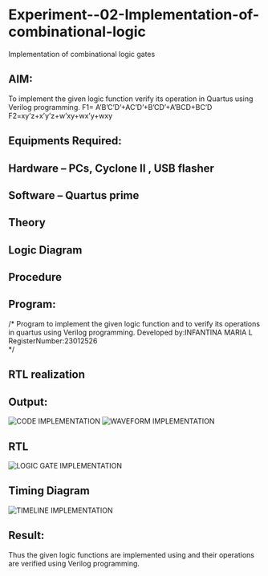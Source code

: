 # Experiment--02-Implementation-of-combinational-logic
Implementation of combinational logic gates
 
## AIM:
To implement the given logic function verify its operation in Quartus using Verilog programming.
 F1= A’B’C’D’+AC’D’+B’CD’+A’BCD+BC’D
F2=xy’z+x’y’z+w’xy+wx’y+wxy
 
 
 
## Equipments Required:
## Hardware – PCs, Cyclone II , USB flasher
## Software – Quartus prime


## Theory
 

## Logic Diagram
## Procedure
## Program:
/*
Program to implement the given logic function and to verify its operations in quartus using Verilog programming.
Developed by:INFANTINA MARIA L 
RegisterNumber:23012526  
*/
## RTL realization

## Output:
![CODE IMPLEMENTATION](https://github.com/INFANTINA1401/Experiment--02-Implementation-of-combinational-logic-/assets/147313821/4b8a9bda-055c-49ba-a7b9-399bb2742f50)
![WAVEFORM IMPLEMENTATION](https://github.com/INFANTINA1401/Experiment--02-Implementation-of-combinational-logic-/assets/147313821/c04ffff1-23da-4249-8898-ddc6a74cb3dd)

## RTL
![LOGIC GATE IMPLEMENTATION](https://github.com/INFANTINA1401/Experiment--02-Implementation-of-combinational-logic-/assets/147313821/6738f1de-353c-4de2-a2ae-7ce092389d4a)

## Timing Diagram
![TIMELINE IMPLEMENTATION](https://github.com/INFANTINA1401/Experiment--02-Implementation-of-combinational-logic-/assets/147313821/b2646966-d9c1-419c-bf86-a6bd714716ef)


## Result:
Thus the given logic functions are implemented using  and their operations are verified using Verilog programming.
